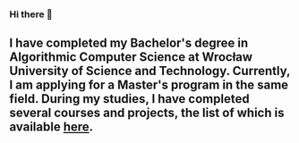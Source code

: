 ### Hi there 👋
## I have completed my Bachelor's degree in Algorithmic Computer Science at Wrocław University of Science and Technology. Currently, I am applying for a Master's program in the same field. During my studies, I have completed several courses and projects, the list of which is available [here](https://github.com/Taborevia/Studies-projects). 

<!--
**Taborevia/Taborevia** is a ✨ _special_ ✨ repository because its `README.md` (this file) appears on your GitHub profile.

Here are some ideas to get you started:

- 🔭 I’m currently working on ...
- 🌱 I’m currently learning ...
- 👯 I’m looking to collaborate on ...
- 🤔 I’m looking for help with ...
- 💬 Ask me about ...
- 📫 How to reach me: ...
- 😄 Pronouns: ...
- ⚡ Fun fact: ...
-->
